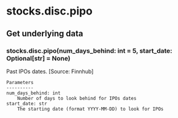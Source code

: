 # stocks.disc.pipo

## Get underlying data 
### stocks.disc.pipo(num_days_behind: int = 5, start_date: Optional[str] = None)

Past IPOs dates. [Source: Finnhub]

    Parameters
    ----------
    num_days_behind: int
        Number of days to look behind for IPOs dates
    start_date: str
        The starting date (format YYYY-MM-DD) to look for IPOs

